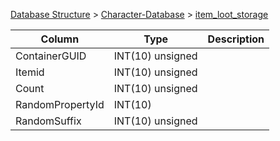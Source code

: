 [Database Structure](Database-Structure) > [Character-Database](Character-Database) > [item_loot_storage](item_loot_storage)

Column | Type | Description
--- | --- | ---
ContainerGUID | INT(10) unsigned | 
Itemid | INT(10) unsigned | 
Count | INT(10) unsigned | 
RandomPropertyId | INT(10) | 
RandomSuffix | INT(10) unsigned | 

